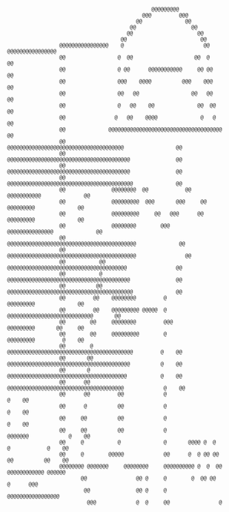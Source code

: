 			                                                                                                    			                                                                                                    
			                                                                                                    
		                                                                                                    
		                                                                                                    
		                                           @@@@@@@@@                                                
		                                        @@@         @@@                                             
		                                      @@              @@                                            
		                                    @@                  @@                                          
		                                   @@                     @@                                        
		                                 @@                        @@                                       
		             @@@@@@@@@@@@@@@@    @                          @@         @@@@@@@@@@@@@@@@             
		             @@                 @  @@                    @@  @                       @@             
		             @@                 @ @@      @@@@@@@@@@@     @@ @@                      @@             
		             @@                 @@@    @@@@          @@@    @@@                      @@             
		             @@                 @@   @@                 @@   @@                      @@             
		             @@                 @   @@    @@              @@  @@                     @@             
		             @@                @   @@    @@@@              @   @                     @@             
		             @@              @@@@@@@@@@@@@@@@@@@@@@@@@@@@@@@@@@@@@                   @@             
		             @@               @@@@@@@@@@@@@@@@@@@@@@@@@@@@@@@@@@@@@@                 @@             
		             @@               @@@@@@@@@@@@@@@@@@@@@@@@@@@@@@@@@@@@@@@@               @@             
		             @@               @@@@@@@@@@@@@@@@@@@@@@@@@@@@@@@@@@@@@@@@               @@             
		             @@               @@@@@@@@@@@@@@@@@@@@@@@@@@@@@@@@@@@@@@@@@              @@             
		             @@               @@@@@@@@  @@            @@    @@@@@@@@@@@              @@             
		             @@               @@@@@@@@@  @@@       @@@     @@ @@@@@@@@@              @@             
		             @@               @@@@@@@@@     @@   @@@      @@  @@@@@@@@@              @@             
		             @@               @@@@@@@@        @@@       @@@@@@@@@@@@@@@              @@             
		             @@              @@@@@@@@@@@@@@@@@@@@@@@@@@@@@@@@@@@@@@@@@@              @@             
		             @@            @@@@@@@@@@@@@@@@@@@@@@@@@@@@@@@@@@@@@@@@@@                @@             
		             @@           @@  @@@@@@@@@@@@@@@@@@@@@@@@@@@@@@@@@@@@@@@                @@             
		             @@           @   @@@@@@@@@@@@@@@@@@@@@@@@@@@@@@@@@@@@@@@@               @@             
		             @@          @@   @@@@@@@@@@@@@@@@@@@@@@@@@@@@@@@@@@@@@@@@@              @@             
		             @@         @@    @@@@@@@@         @              @@@@@@@@@              @@             
		             @@         @@    @@@@@@@@@ @@@@@  @  @@@@@@@@@@@@@@@@@@@@@@@@@@@@       @@             
		             @@        @@     @@@@@@@@         @@@            @@@@@@@@@       @@     @@             
		             @@        @@     @@@@@@@@@        @              @@@@@@@@@         @    @@             
		             @@        @      @@@@@@@@@@@@@@@@@@@@@@@@@@@@@@@@@@@@@@@@@         @    @@             
		             @@       @@      @@@@@@@@@@@@@@@@@@@@@@@@@@@@@@@@@@@@@@@@          @    @@             
		             @@       @       @@@@@@@@@@@@@@@@@@@@@@@@@@@@@@@@@@@@@@@           @    @@             
		             @@      @@      @@@@@@@@@@@@@@@@@@@@@@@@@@@@@@@@@@@@@@             @    @@             
		             @@      @@         @@             @                                @    @@             
		             @@      @          @@             @                                @    @@             
		             @@     @@          @@             @                                @    @@             
		             @@     @@          @@             @            @@@@@@@             @    @@             
		             @@     @           @              @       @@@@ @  @   @            @    @@             
		             @@     @        @@@@@             @@      @  @ @@ @@  @@          @@    @@             
		             @@@@@@@@ @@@@@@@     @@@@@@@@     @@@@@@@@@@ @  @  @@  @@@@@@@@@@@@ @@@@@@             
		                    @@                @@ @     @        @  @@ @@  @      @@@                        
		                     @@               @@ @     @        @@@@@@@@@@@@@@@@@                           
		                      @@@             @  @     @@                @                                  
			                                                                                                    
			                                                                                                    
			                                                                                                    
				                                                                                                    
				                                                                                                    
